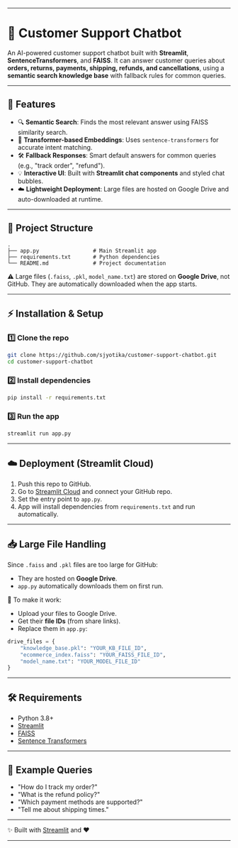 

---

# 💬 Customer Support Chatbot

An AI-powered customer support chatbot built with **Streamlit**, **SentenceTransformers**, and **FAISS**.
It can answer customer queries about **orders, returns, payments, shipping, refunds, and cancellations**, using a **semantic search knowledge base** with fallback rules for common queries.

---

## 🚀 Features

* 🔍 **Semantic Search**: Finds the most relevant answer using FAISS similarity search.
* 🧠 **Transformer-based Embeddings**: Uses `sentence-transformers` for accurate intent matching.
* 🛠 **Fallback Responses**: Smart default answers for common queries (e.g., "track order", "refund").
* 💡 **Interactive UI**: Built with **Streamlit chat components** and styled chat bubbles.
* ☁️ **Lightweight Deployment**: Large files are hosted on Google Drive and auto-downloaded at runtime.

---

## 📂 Project Structure

```
.
├── app.py                 # Main Streamlit app
├── requirements.txt       # Python dependencies
└── README.md              # Project documentation
```

⚠️ Large files (`.faiss`, `.pkl`, `model_name.txt`) are stored on **Google Drive**, not GitHub.
They are automatically downloaded when the app starts.

---

## ⚡ Installation & Setup

### 1️⃣ Clone the repo

```bash
git clone https://github.com/sjyotika/customer-support-chatbot.git
cd customer-support-chatbot
```

### 2️⃣ Install dependencies

```bash
pip install -r requirements.txt
```

### 3️⃣ Run the app

```bash
streamlit run app.py
```

---

## ☁️ Deployment (Streamlit Cloud)

1. Push this repo to GitHub.
2. Go to [Streamlit Cloud](https://streamlit.io/cloud) and connect your GitHub repo.
3. Set the entry point to `app.py`.
4. App will install dependencies from `requirements.txt` and run automatically.

---

## 📥 Large File Handling

Since `.faiss` and `.pkl` files are too large for GitHub:

* They are hosted on **Google Drive**.
* `app.py` automatically downloads them on first run.

🔑 To make it work:

* Upload your files to Google Drive.
* Get their **file IDs** (from share links).
* Replace them in `app.py`:

```python
drive_files = {
    "knowledge_base.pkl": "YOUR_KB_FILE_ID",
    "ecommerce_index.faiss": "YOUR_FAISS_FILE_ID",
    "model_name.txt": "YOUR_MODEL_FILE_ID"
}
```

---

## 🛠 Requirements

* Python 3.8+
* [Streamlit](https://streamlit.io/)
* [FAISS](https://github.com/facebookresearch/faiss)
* [Sentence Transformers](https://www.sbert.net/)

---

## 🎯 Example Queries

* "How do I track my order?"
* "What is the refund policy?"
* "Which payment methods are supported?"
* "Tell me about shipping times."

---

✨ Built with [Streamlit](https://streamlit.io/) and ❤️

---

